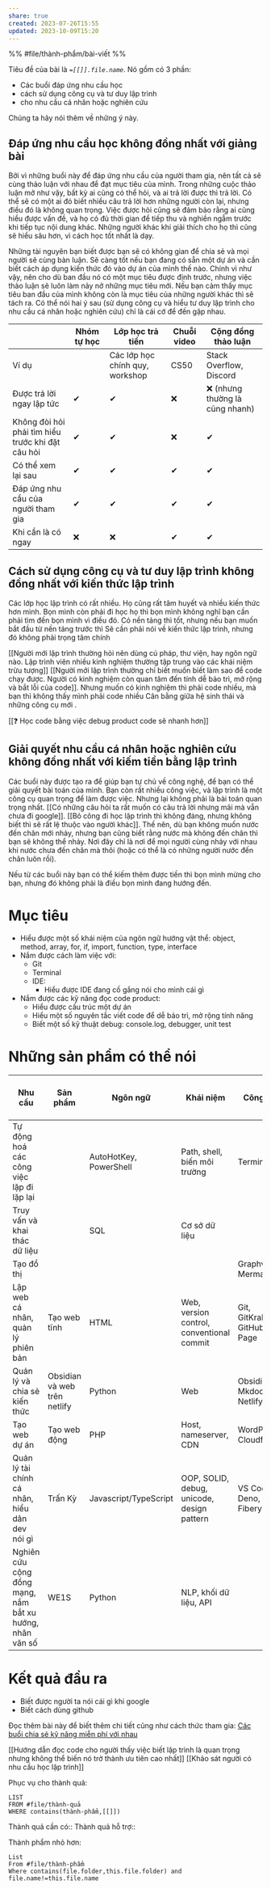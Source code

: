 ```yaml
---
share: true
created: 2023-07-26T15:55
updated: 2023-10-09T15:20
---
```

%%
#file/thành-phẩm/bài-viết 
%%

Tiêu đề của bài là *`=[[]].file.name`*. Nó gồm có 3 phần:
- Các buổi đáp ứng nhu cầu học
- cách sử dụng công cụ và tư duy lập trình
- cho nhu cầu cá nhân hoặc nghiên cứu

Chúng ta hãy nói thêm về những ý này.

## Đáp ứng nhu cầu học không đồng nhất với giảng bài
Bởi vì những buổi này để đáp ứng nhu cầu của người tham gia, nên tất cả sẽ cùng thảo luận với nhau để đạt mục tiêu của mình. Trong những cuộc thảo luận mở như vậy, bất kỳ ai cũng có thể hỏi, và ai trả lời được thì trả lời. Có thể sẽ có một ai đó biết nhiều câu trả lời hơn những người còn lại, nhưng điều đó là không quan trọng. Việc được hỏi cũng sẽ đảm bảo rằng ai cũng hiểu được vấn đề, và họ có đủ thời gian để tiếp thu và nghiền ngẫm trước khi tiếp tục nội dung khác. Những người khác khi giải thích cho họ thì cũng sẽ hiểu sâu hơn, vì cách học tốt nhất là dạy.

Những tài nguyên bạn biết được bạn sẽ có không gian để chia sẻ và mọi người sẽ cùng bàn luận. Sẽ càng tốt nếu bạn đang có sẵn một dự án và cần biết cách áp dụng kiến thức đó vào dự án của mình thế nào. Chính vì như vậy, nên cho dù ban đầu nó có một mục tiêu được định trước, nhưng việc thảo luận sẽ luôn làm nảy nở những mục tiêu mới. Nếu bạn cảm thấy mục tiêu ban đầu của mình không còn là mục tiêu của những người khác thì sẽ tách ra. Có thể nói hai ý sau (sử dụng công cụ và hiểu tư duy lập trình cho nhu cầu cá nhân hoặc nghiên cứu) chỉ là cái cớ để đến gặp nhau. 

|                                                   | Nhóm tự học | Lớp học trả tiền                | Chuỗi video | Cộng đồng thảo luận             |
| ------------------------------------------------- | ----------- | ------------------------------- | ----------- | ------------------------------- |
| Ví dụ                                             |             | Các lớp học chính quy, workshop | CS50        | Stack Overflow, Discord         |
| Được trả lời ngay lập tức                         | ✔           | ✔                               | ❌          | ❌ (nhưng thường là cũng nhanh) |
| Không đòi hỏi phải tìm hiểu trước khi đặt câu hỏi | ✔           | ✔                               | ❌          | ✔                               |
| Có thể xem lại sau                                | ✔           | ✔                               | ✔           | ✔                               |
| Đáp ứng nhu cầu của người tham gia                | ✔           | ✔                               | ✔           | ✔                               |
| Khi cần là có ngay                                | ❌          | ❌                              | ✔           | ✔                                |

## Cách sử dụng công cụ và tư duy lập trình không đồng nhất với kiến thức lập trình
Các lớp học lập trình có rất nhiều. Họ cũng rất tâm huyết và nhiều kiến thức hơn mình. Bọn mình còn phải đi học họ thì bọn mình không nghĩ bạn cần phải tìm đến bọn mình vì điều đó. 
Có nền tảng thì tốt, nhưng nếu bạn muốn bắt đầu từ nền tảng trước thì 
Sẽ cần phải nói về kiến thức lập trình, nhưng đó không phải trọng tâm chính

[[Người mới lập trình thường hỏi nên dùng cú pháp, thư viện, hay ngôn ngữ nào. Lập trình viên nhiều kinh nghiệm thường tập trung vào các khái niệm trừu tượng]]
[[Người mới lập trình thường chỉ biết muốn biết làm sao để code chạy được. Người có kinh nghiệm còn quan tâm đến tính dễ bảo trì, mở rộng và bắt lỗi của code]]. Nhưng muốn có kinh nghiệm thì phải code nhiều, mà bạn thì không thấy mình phải code nhiều 
Cân bằng giữa hệ sinh thái và những công cụ mới .

[[❓ Học code bằng việc debug product code sẽ nhanh hơn]]
## Giải quyết nhu cầu cá nhân hoặc nghiên cứu không đồng nhất với kiếm tiền bằng lập trình
Các buổi này được tạo ra để giúp bạn tự chủ về công nghệ, để bạn có thể giải quyết bài toán của mình. Bạn còn rất nhiều công việc, và lập trình là một công cụ quan trọng để làm được việc. Nhưng lại không phải là bài toán quan trọng nhất. [[Có những câu hỏi ta rất muốn có câu trả lời nhưng mãi mà vẫn chưa đi google]]. [[Bỏ công đi học lập trình thì không đáng, nhưng không biết thì sẽ rất lệ thuộc vào người khác]]. Thế nên, dù bạn không muốn nước đến chân mới nhảy, nhưng bạn cũng biết rằng nước mà không đến chân thì bạn sẽ không thể nhảy. Nơi đây chỉ là nơi để mọi người cùng nhảy với nhau khi nước chưa đến chân mà thôi (hoặc có thể là có những người nước đến chân luôn rồi).

Nếu từ các buổi này bạn có thể kiếm thêm được tiền thì bọn mình mừng cho bạn, nhưng đó không phải là điều bọn mình đang hướng đến.

# Mục tiêu
- Hiểu được một số khái niệm của ngôn ngữ hướng vật thể: object, method, array, for, if, import, function, type, interface
- Nắm được cách làm việc với:
	- Git
	- Terminal
	- IDE:
		- Hiểu được IDE đang cố gắng nói cho mình cái gì
- Nắm được các kỹ năng đọc code product:
	- Hiểu được cấu trúc một dự án
	- Hiểu một số nguyên tắc viết code để dễ bảo trì, mở rộng tính năng
	- Biết một số kỹ thuật debug: console.log, debugger, unit test
# Những sản phẩm có thể nói

| Nhu cầu                                                  | Sản phẩm                     | Ngôn ngữ               | Khái niệm                                  | Công cụ                     | Khuyến khích biết trước |
| -------------------------------------------------------- | ---------------------------- | ---------------------- | ------------------------------------------ | --------------------------- | ----------------------- |
| Tự động hoá các công việc lặp đi lặp lại                 |                              | AutoHotKey, PowerShell | Path, shell, biến môi trường               | Terminal                    |                         |
| Truy vấn và khai thác dữ liệu                            |                              | SQL                    | Cơ sở dữ liệu                              |                             |                         |
| Tạo đồ thị                                               |                              |                        |                                            | Graphviz, Mermaid           |                         |
| Lập web cá nhân, quản lý phiên bản                       | Tạo web tĩnh                 | HTML                   | Web, version control, conventional commit  | Git, GitKraken, GitHub Page |                         |
| Quản lý và chia sẻ kiến thức                             | Obsidian và web trên netlify | Python                 | Web                                        | Obsidian, Mkdocs, Netlify   | Git, terminal           |
| Tạo web dự án                                            | Tạo web động                 | PHP                    | Host, nameserver, CDN                      | WordPress, Cloudflare       |                         |
| Quản lý tài chính cá nhân, hiểu dân dev nói gì           | Trấn Kỳ                      | Javascript/TypeScript  | OOP, SOLID, debug, unicode, design pattern | VS Code, Deno, Fibery       | Git, terminal           |
| Nghiên cứu cộng đồng mạng, nắm bắt xu hướng, nhân văn số | WE1S                         | Python                 | NLP, khối dữ liệu, API                     |                             | Git, terminal           |
# Kết quả đầu ra
- Biết được người ta nói cái gì khi google 
- Biết cách dùng github

Đọc thêm bài này để biết thêm chi tiết cũng như cách thức tham gia: [Các buổi chia sẻ kỹ năng miễn phí với nhau](https://xn--qucu-hr5aza.cc/cac-buoi-chia-se-ky-nang-mien-phi-voi-nhau/?utm_source=CV+%C2%BB+Obsidian%2C+qu%E1%BA%A3n+l%C3%BD+d%E1%BB%B1+%C3%A1n+v%C3%A0+c%C3%B4ng+c%E1%BB%A5+ngh%C4%A9&utm_medium=C%C3%A1c+bu%E1%BB%95i+chia+s%E1%BA%BB+k%E1%BB%B9+n%C4%83ng+mi%E1%BB%85n+ph%C3%AD+v%E1%BB%9Bi+nhau&utm_campaign=Giai+%C4%91o%E1%BA%A1n+2&utm_term=%C4%90%E1%BB%8Dc+b%C3%A0i+vi%E1%BA%BFt+tr%C3%AAn+web)

[[Hướng dẫn đọc code cho người thấy việc biết lập trình là quan trọng nhưng không thể biến nó trở thành ưu tiên cao nhất]]
[[Khảo sát người có nhu cầu học lập trình]] 

Phục vụ cho thành quả:
```dataview
LIST
FROM #file/thành-quả 
WHERE contains(thành-phẩm,[[]])
```

Thành quả cần có::
Thành quả hỗ trợ::

Thành phẩm nhỏ hơn:
```dataview
List 
From #file/thành-phẩm 
Where contains(file.folder,this.file.folder) and file.name!=this.file.name
```
